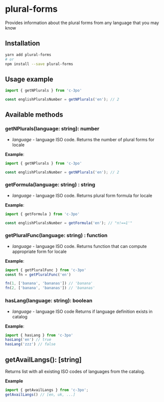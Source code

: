 # plural-forms
Provides information about the plural forms from any language that you may know

## Installation

```bash
yarn add plural-forms
# or
npm install --save plural-forms
```

## Usage example
```js
import { getNPlurals } from 'c-3po'

const englishPluralsNumber = getNPlurals('en'); // 2 
```

## Available methods

### getNPlurals(language: string): number
* *language* - language ISO code.
Returns the number of plural forms for locale

**Example**:

```js
import { getNPlurals } from 'c-3po'

const englishPluralsNumber = getNPlurals('en'); // 2 
```

### getFormula(language: string) : string
* *language* - language ISO code.
Returns plural form formula for locale

**Example**:

```js
import { getFormula } from 'c-3po'

const englishPluralsNumber = getFormula('en'); // "n!==1'"
```

### getPluralFunc(language: string) : function
* *language* - language ISO code.
Returns function that can compute appropriate form for locale

**Example**:

```js
import { getPluralFunc } from 'c-3po'
const fn = getPluralFunc('en')

fn(1, ['banana', 'bananas']) // 'banana'
fn(2, ['banana', 'bananas']) // 'bananas'
```

### hasLang(language: string): boolean
* *language* - language ISO code
Returns if language definition exists in catalog

**Example**:

```js
import { hasLang } from 'c-3po'
hasLang('en') // true
hasLang('zzz') // false
```

## getAvailLangs(): [string]
Returns list with all existing ISO codes of languages from the catalog.

**Example**

```js
import { getAvailLangs } from 'c-3po';
getAvailLangs() // [en, uk, ...]
```
